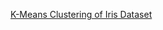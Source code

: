 [K-Means Clustering of Iris Dataset](https://www.kaggle.com/code/khotijahs1/k-means-clustering-of-iris-dataset)
